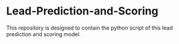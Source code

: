 # Lead-Prediction-and-Scoring
This repository is designed to contain the python script of this lead prediction and scoring model. 
